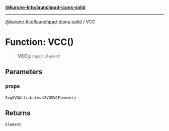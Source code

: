 [**@kurone-kito/launchpad-icons-solid**](../README.md)

***

[@kurone-kito/launchpad-icons-solid](../globals.md) / VCC

# Function: VCC()

> **VCC**(`props`): `Element`

## Parameters

### props

`SvgSVGAttributes`\<`SVGSVGElement`\>

## Returns

`Element`
